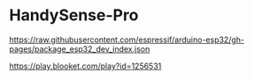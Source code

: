 # HandySense-Pro

https://raw.githubusercontent.com/espressif/arduino-esp32/gh-pages/package_esp32_dev_index.json

https://play.blooket.com/play?id=1256531
